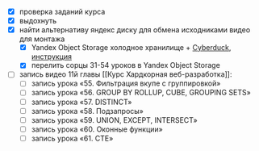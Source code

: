 - [x] проверка заданий курса
- [x] выдохнуть
- [x] найти альтернативу яндекс диску для обмена исходниками видео для монтажа
	- [x] Yandex Object Storage холодное хранилище + [Cyberduck](https://cyberduck.io/), [инструкция](https://yandex.cloud/ru/docs/storage/tools/cyberduck)
	- [x] перелить сорцы 31-54 уроков в Yandex Object Storage
- [ ] запись видео 11й главы [[Курс Хардкорная веб-разработка]]:
	- [ ] запись урока «55. Фильтрация вкупе с группировкой»
	- [ ] запись урока «56. GROUP BY ROLLUP, CUBE, GROUPING SETS»
	- [ ] запись урока «57. DISTINCT»
	- [ ] запись урока «58. Подзапросы»
	- [ ] запись урока «59. UNION, EXCEPT, INTERSECT»
	- [ ] запись урока «60. Оконные функции»
	- [ ] запись урока «61. CTE»
